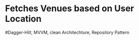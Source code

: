 # Fetches Venues based on User Location
#Dagger-Hilt, MVVM, clean Architechture, Repository Pattern
